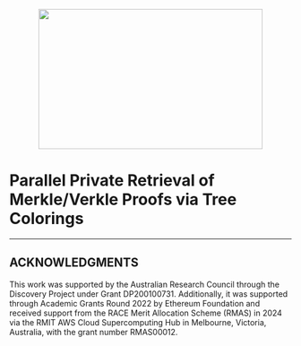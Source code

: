 <p align="center">
  <img width="400" height="250" src="https://github.com/cnquang/cnquang/assets/87842051/4a1c70e8-c80a-4629-86f9-38fb2ccb2092">
</p>

# Parallel Private Retrieval of Merkle/Verkle Proofs via Tree Colorings






---
## ACKNOWLEDGMENTS 
This work was supported by the Australian Research Council through the Discovery Project under Grant DP200100731. Additionally, it was supported through Academic Grants Round 2022 by Ethereum Foundation and received support from the RACE Merit Allocation Scheme (RMAS) in 2024 via the RMIT AWS Cloud Supercomputing Hub in Melbourne, Victoria, Australia, with the grant number RMAS00012.
